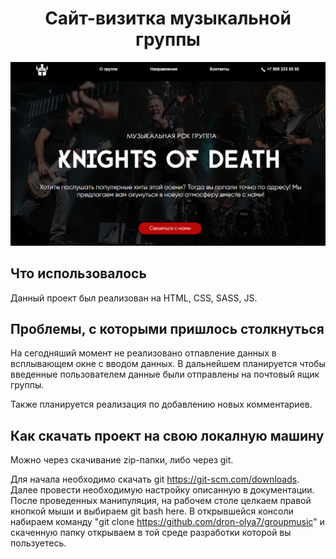 <h1 align="center">Сайт-визитка музыкальной группы</h1>


<img src="img/page.png">

## Что использовалось
Данный проект был реализован на HTML, CSS, SASS, JS.

## Проблемы, с которыми пришлось столкнуться

На сегодняший момент не реализовано отпавление данных в всплывающем окне с вводом данных. В дальнейшем планируется чтобы введенные пользователем данные были отправлены на почтовый ящик группы. 

Также планируется реализация по добавлению новых комментариев.

## Как скачать проект на свою локалную машину

Можно через скачивание zip-папки, либо через git.

Для начала необходимо скачать git https://git-scm.com/downloads. Далее провести необходимую настройку описанную в документации. После проведенных манипуляция, на рабочем столе целкаем правой кнопкой мыши и выбираем git bash here. В открывшейся консоли набираем команду "git clone https://github.com/dron-olya7/groupmusic" и скаченную папку открываем в той среде разработки которой вы пользуетесь.
